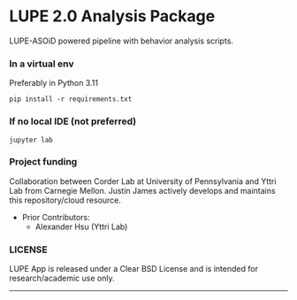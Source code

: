 # LUPE 2.0 Analysis Package
LUPE-ASOiD powered pipeline with behavior analysis scripts.


### In a virtual env
Preferably in Python 3.11

```commandline
pip install -r requirements.txt 
```

### If no local IDE (not preferred)
```commandline
jupyter lab
```


### Project funding
Collaboration between Corder Lab at University of Pennsylvania and 
Yttri Lab from Carnegie Mellon. 
Justin James actively develops and maintains this repository/cloud resource.
- Prior Contributors: 
  - Alexander Hsu (Yttri Lab)

### LICENSE
LUPE App is released under a Clear BSD License and is intended for research/academic use only.

---



